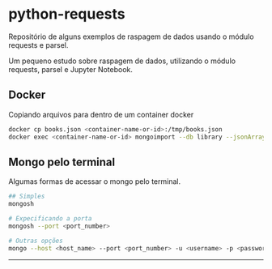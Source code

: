 # python-requests

Repositório de alguns exemplos de raspagem de dados usando o módulo requests e parsel.

Um pequeno estudo sobre raspagem de dados, utilizando o módulo requests, parsel e Jupyter Notebook.

## Docker

Copiando arquivos para dentro de um container docker

```bash
docker cp books.json <container-name-or-id>:/tmp/books.json
docker exec <container-name-or-id> mongoimport --db library --jsonArray --file /tmp/books.json
```

## Mongo pelo terminal

Algumas formas de acessar o mongo pelo terminal.

```bash
## Simples
mongosh

# Expecificando a porta
mongosh --port <port_number>

# Outras opções
mongo --host <host_name> --port <port_number> -u <username> -p <password> --authenticationDatabase <auth_database>
```

---